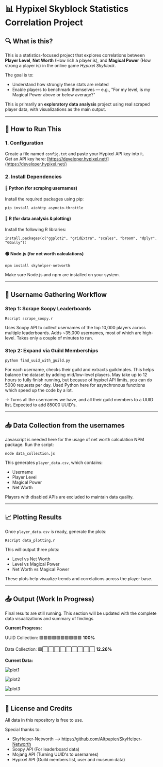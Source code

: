 # 📊 Hypixel Skyblock Statistics Correlation Project

## 🔍 What is this?
This is a statistics-focused project that explores correlations between **Player Level**, **Net Worth** (How rich a player is), and **Magical Power** (How strong a player is) in the online game *Hypixel Skyblock*.  

The goal is to:
- Understand how strongly these stats are related
- Enable players to benchmark themselves — e.g., "For my level, is my Magical Power above or below average?"

This is primarily an **exploratory data analysis** project using real scraped player data, with visualizations as the main output.

---

## 🚀 How to Run This

### 1. Configuration
Create a file named `config.txt` and paste your Hypixel API key into it.  
Get an API key here: [https://developer.hypixel.net/](https://developer.hypixel.net/)

### 2. Install Dependencies

#### 🐍 Python (for scraping usernames)
Install the required packages using pip:
```
pip install aiohttp asyncio-throttle
```

#### 🧮 R (for data analysis & plotting)
Install the following R libraries:
```
install.packages(c("ggplot2", "gridExtra", "scales", "broom", "dplyr", "GGally"))
```

#### 🟢 Node.js (for net worth calculations)
```
npm install skyhelper-networth
```
Make sure Node.js and npm are installed on your system.

---

## 🔄 Username Gathering Workflow

### Step 1: Scrape Soopy Leaderboards
```
Rscript scrape_soopy.r
```
Uses Soopy API to collect usernames of the top 10,000 players across multiple leaderboards. Adds ~35,000 usernames, most of which are high-level. Takes only a couple of minutes to run.

### Step 2: Expand via Guild Memberships
```
python find_uuid_with_guild.py
```
For each username, checks their guild and extracts guildmates. This helps balance the dataset by adding mid/low-level players. May take up to 12 hours to fully finish running, but because of hypixel API limits, you can do 5000 requests per day. Used Python here for asynchronous functions which speed up the code by a lot. 

→ Turns all the usernames we have, and all their guild members to a UUID list. Expected to add 85000 UUID's.

---

## 📥 Data Collection from the usernames

Javascript is needed here for the usage of net worth calculation NPM package. 
Run the script:
```
node data_collection.js
```

This generates `player_data.csv`, which contains:
- Username
- Player Level
- Magical Power
- Net Worth

Players with disabled APIs are excluded to maintain data quality.

---

## 📈 Plotting Results

Once `player_data.csv` is ready, generate the plots:
```
Rscript data_plotting.r
```

This will output three plots:
- Level vs Net Worth
- Level vs Magical Power
- Net Worth vs Magical Power

These plots help visualize trends and correlations across the player base.

---

## 📤 Output (Work In Progress)

Final results are still running. This section will be updated with the complete data visualizations and summary of findings.

**Current Progress:**

UUID Collection: 🟩🟩🟩🟩🟩🟩🟩🟩🟩🟩 **100%**

Data Collection: 🟩⬜⬜⬜⬜⬜⬜⬜⬜⬜ **12.26%**

**Current Data:**

![plot1](https://github.com/user-attachments/assets/c2d1c703-6b50-4d2e-908c-514acd72a395)

![plot2](https://github.com/user-attachments/assets/95217079-aa94-4b86-bcd7-7ddf7cf4d3cd)

![plot3](https://github.com/user-attachments/assets/dc11b58a-06d3-4672-8db2-c061793f9088)

---

## 📄 License and Credits

All data in this repository is free to use.

Special thanks to:
- SkyHelper-Networth --> https://github.com/Altpapier/SkyHelper-Networth
- Soopy API (For leaderboard data)
- Mojang API (Turning UUID's to usernames)
- Hypixel API (Guild members list, user and museum data)
